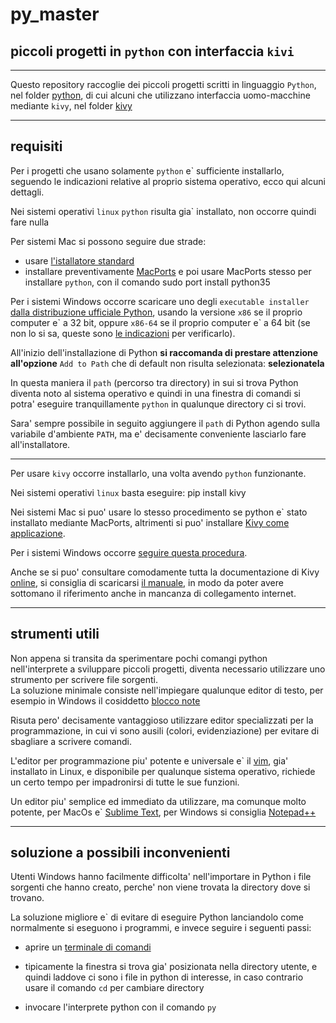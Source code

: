 # py_master
## piccoli progetti in `python` con interfaccia `kivi`

---

Questo repository raccoglie dei piccoli progetti scritti in linguaggio
`Python`, nel folder [python](./python), di cui alcuni che utilizzano
interfaccia uomo-macchine mediante `kivy`, nel folder [kivy](./kivy)

---

## requisiti

Per i progetti che usano solamente `python` e\` sufficiente installarlo, seguendo
le indicazioni relative al proprio sistema operativo, ecco qui alcuni dettagli.  

Nei sistemi operativi `linux` `python` risulta gia\` installato, non occorre
quindi fare nulla  

Per sistemi Mac si possono seguire due strade:
- usare [l'istallatore standard](https://www.python.org/downloads/mac-osx/)
- installare preventivamente [MacPorts](https://www.macports.org/) e poi usare
  MacPorts stesso per installare `python`, con il comando
  	sudo port install python35

Per i sistemi Windows occorre scaricare uno degli `executable installer` [dalla
distribuzione ufficiale Python](https://www.python.org/downloads/windows/),
usando la versione `x86` se il proprio computer e\` a 32 bit, oppure `x86-64` se
il proprio computer e\` a 64 bit (se non lo si sa, queste sono [le
indicazioni](https://www.computerhope.com/issues/ch001121.htm) per verificarlo).


All'inizio dell'installazione di Python **si raccomanda di prestare attenzione
all'opzione** `Add to Path` che di default non risulta selezionata:
**selezionatela**

In questa maniera il `path` (percorso tra directory) in sui si trova Python
diventa noto al sistema operativo e quindi in una finestra di comandi si potra'
eseguire tranquillamente `python` in qualunque directory ci si trovi.

Sara' sempre possibile in seguito aggiungere il `path` di Python agendo sulla
variabile d'ambiente `PATH`, ma e' decisamente conveniente lasciarlo fare
all'installatore.


---

Per usare `kivy` occorre installarlo, una volta avendo `python` funzionante.

Nei sistemi operativi `linux` basta eseguire:
	pip install kivy

Nei sistemi Mac si puo' usare lo stesso procedimento se python e\` stato
installato mediante MacPorts, altrimenti si puo' installare [Kivy come
applicazione](https://kivy.org/doc/stable/installation/installation-osx.html).


Per i sistemi Windows occorre [seguire questa
procedura](https://kivy.org/doc/stable/installation/installation-windows.html).

Anche se si puo' consultare comodamente tutta la documentazione di Kivy
[online](https://kivy.org/doc/stable/), si consiglia di scaricarsi
[il manuale](https://media.readthedocs.org/pdf/kivy/latest/kivy.pdf), in modo da
poter avere sottomano il riferimento anche in mancanza di collegamento internet.

---

## strumenti utili

Non appena si transita da sperimentare pochi comangi python nell'interprete a
sviluppare piccoli progetti, diventa necessario utilizzare uno strumento per
scrivere file sorgenti.  
La soluzione minimale consiste nell'impiegare qualunque editor di testo, per
esempio in Windows il cosiddetto [blocco note](https://it.wikipedia.org/wiki/Blocco_note)

Risuta pero' decisamente vantaggioso utilizzare editor specializzati per la
programmazione, in cui vi sono ausili (colori, evidenziazione) per evitare di
sbagliare a scrivere comandi.

L'editor per programmazione piu' potente e universale e\` il
[vim](https://www.vim.org/), gia' installato in Linux, e disponibile per
qualunque sistema operativo, richiede un certo tempo per impadronirsi di tutte
le sue funzioni.

Un editor piu' semplice ed immediato da utilizzare, ma comunque molto potente,
per MacOs e\` [Sublime Text](https://www.sublimetext.com/), per Windows si
consiglia [Notepad++](https://notepad-plus-plus.org/)


---

## soluzione a possibili inconvenienti

Utenti Windows hanno facilmente difficolta' nell'importare in Python i file
sorgenti che hanno creato, perche' non viene trovata la directory dove si
trovano.

La soluzione migliore e\` di evitare di eseguire Python lanciandolo come
normalmente si eseguono i programmi, e invece seguire i seguenti passi:

- aprire un [terminale di
  comandi](https://www.memexcomputer.it/aprire-il-prompt-dei-comandi-di-windows/)

- tipicamente la finestra si trova gia' posizionata nella directory utente, e
  quindi laddove ci sono i file in python di interesse, in caso contrario usare
  il comando `cd` per cambiare directory

- invocare l'interprete python con il comando `py`

